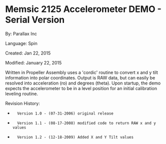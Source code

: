 # Memsic 2125 Accelerometer DEMO - Serial Version

By: Parallax Inc

Language: Spin

Created: Jan 22, 2015

Modified: January 22, 2015

Written in Propeller Assembly uses a 'cordic' routine to convert x and y tilt information into polar coordinates. Output is RAW data, but can easily be resolved into acceleration (ro) and degrees (theta). Upon startup, the demo expects the accelerometer to be in a level position for an initial calibration leveling routine.

Revision History:

*       Version 1.0 - (07-31-2006) original release
*       Version 1.1 - (08-17-2008) modified code to return RAW x and y values
*       Version 1.2 - (12-18-2009) Added X and Y Tilt values

